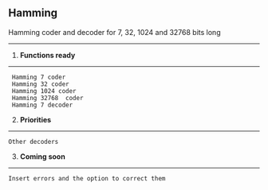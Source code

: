 ## Hamming

Hamming coder and decoder for 7, 32, 1024 and 32768 bits long
***
1. **Functions ready**
***
     Hamming 7 coder 
     Hamming 32 coder  
     Hamming 1024 coder  
     Hamming 32768  coder
     Hamming 7 decoder
    
2. **Priorities**  
***
    Other decoders  
3. **Coming soon**  
***
    Insert errors and the option to correct them


